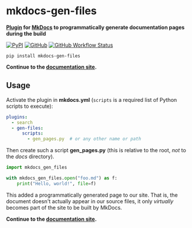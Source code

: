 # mkdocs-gen-files

**[Plugin][] for [MkDocs][] to programmatically generate documentation pages during the build**

[![PyPI](https://img.shields.io/pypi/v/mkdocs-gen-files)](https://pypi.org/project/mkdocs-gen-files/)
[![GitHub](https://img.shields.io/github/license/oprypin/mkdocs-gen-files)](LICENSE.md)
[![GitHub Workflow Status](https://img.shields.io/github/workflow/status/oprypin/mkdocs-gen-files/CI)](https://github.com/oprypin/mkdocs-gen-files/actions?query=event%3Apush+branch%3Amaster)

```shell
pip install mkdocs-gen-files
```

**Continue to the [documentation site][].**

[mkdocs]: https://www.mkdocs.org/
[plugin]: https://www.mkdocs.org/user-guide/plugins/
[documentation site]: https://oprypin.github.io/mkdocs-gen-files

## Usage

Activate the plugin in **mkdocs.yml** (`scripts` is a required list of Python scripts to execute):

```yaml
plugins:
  - search
  - gen-files:
      scripts:
        - gen_pages.py  # or any other name or path
```

Then create such a script **gen_pages.py** (this is relative to the root, *not* to the *docs* directory).

```python
import mkdocs_gen_files

with mkdocs_gen_files.open("foo.md") as f:
    print("Hello, world!", file=f)
```

This added a programmatically generated page to our site. That is, the document doesn't actually appear in our source files, it only *virtually* becomes part of the site to be built by MkDocs.

**Continue to the [documentation site][].**
